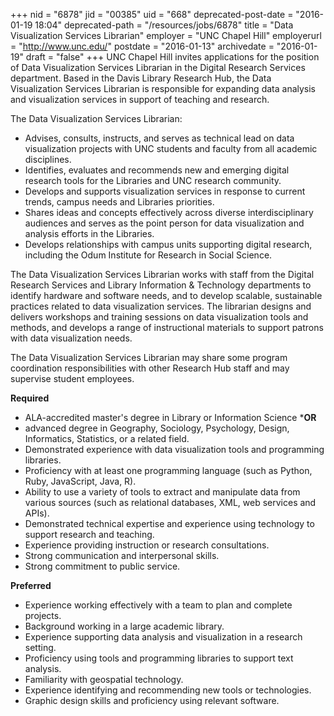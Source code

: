 +++
nid = "6878"
jid = "00385"
uid = "668"
deprecated-post-date = "2016-01-19 18:04"
deprecated-path = "/resources/jobs/6878"
title = "Data Visualization Services Librarian"
employer = "UNC Chapel Hill"
employerurl = "http://www.unc.edu/"
postdate = "2016-01-13"
archivedate = "2016-01-19"
draft = "false"
+++
UNC Chapel Hill invites applications for the position of Data
Visualization Services Librarian in the Digital Research Services
department. Based in the Davis Library Research Hub, the Data
Visualization Services Librarian is responsible for expanding data
analysis and visualization services in support of teaching and research.

The Data Visualization Services Librarian:

-   Advises, consults, instructs, and serves as technical lead on data
    visualization projects with UNC students and faculty from all
    academic disciplines.
-   Identifies, evaluates and recommends new and emerging digital
    research tools for the Libraries and UNC research community.
-   Develops and supports visualization services in response to current
    trends, campus needs and Libraries priorities.
-   Shares ideas and concepts effectively across diverse
    interdisciplinary audiences and serves as the point person for data
    visualization and analysis efforts in the Libraries.
-   Develops relationships with campus units supporting digital
    research, including the Odum Institute for Research in Social
    Science.

The Data Visualization Services Librarian works with staff from the
Digital Research Services and Library Information & Technology
departments to identify hardware and software needs, and to develop
scalable, sustainable practices related to data visualization services.
The librarian designs and delivers workshops and training sessions on
data visualization tools and methods, and develops a range of
instructional materials to support patrons with data visualization
needs.

The Data Visualization Services Librarian may share some program
coordination responsibilities with other Research Hub staff and may
supervise student employees.
  
**Required**

-   ALA-accredited master's degree in Library or Information Science
    ***OR**
-  advanced degree in Geography, Sociology, Psychology,
    Design, Informatics, Statistics, or a related field.
-   Demonstrated experience with data visualization tools and
    programming libraries.
-   Proficiency with at least one programming language (such as Python,
    Ruby, JavaScript, Java, R).
-   Ability to use a variety of tools to extract and manipulate data
    from various sources (such as relational databases, XML, web
    services and APIs).
-   Demonstrated technical expertise and experience using technology to
    support research and teaching.
-   Experience providing instruction or research consultations.
-   Strong communication and interpersonal skills.
-   Strong commitment to public service.

**Preferred**

-   Experience working effectively with a team to plan and complete
    projects.
-   Background working in a large academic library.
-   Experience supporting data analysis and visualization in a research
    setting.
-   Proficiency using tools and programming libraries to support text
    analysis.
-   Familiarity with geospatial technology.
-   Experience identifying and recommending new tools or technologies.
-   Graphic design skills and proficiency using relevant software.

